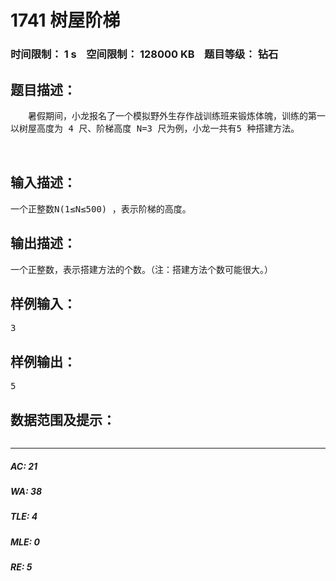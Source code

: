# 1741 树屋阶梯   
### 时间限制： 1 s&nbsp;&nbsp;&nbsp;&nbsp;空间限制： 128000 KB&nbsp;&nbsp;&nbsp;&nbsp;题目等级： 钻石  
## 题目描述：  

<pre>
　　暑假期间，小龙报名了一个模拟野外生存作战训练班来锻炼体魄，训练的第一个晚上，教官就给他们出了个难题。由于地上露营湿气重，必须选择在高处的树屋露营。小龙分配的树屋建立在一颗高度为 N+1 尺（N 为正整数）的大树上，正当他发愁怎么爬上去的时候，发现旁边堆满了一些空心四方钢材，经过观察和测量，这些钢材截面的宽和高大小不一，但都是 1 尺的整数倍，教官命令队员们每人选取 N 个空心钢材来搭建一个总高度为 N 尺的阶梯来进入树屋，该阶梯每一步台阶的高度为 1 尺，宽度也为 1 尺。如果这些钢材有各种尺寸，且每种尺寸数量充足，那么小龙可以有多少种搭建方法？（注：为了避免夜里踏空，钢材空心的一面绝对不可以向上。）
以树屋高度为 4 尺、阶梯高度 N=3 尺为例，小龙一共有5 种搭建方法。
  

</pre>
  
  
## 输入描述：  

<pre>
一个正整数N(1≤N≤500) ，表示阶梯的高度。
</pre>
  
  
## 输出描述：  

<pre>
一个正整数，表示搭建方法的个数。（注：搭建方法个数可能很大。） 
</pre>
  
  
## 样例输入：  

<pre>
3
</pre>
  
  
## 样例输出：  

<pre>
5
</pre>
  
  
## 数据范围及提示：  

<pre>
</pre>
  
  
***  

##### AC: 21  
##### WA: 38  
##### TLE: 4  
##### MLE: 0  
##### RE: 5  
